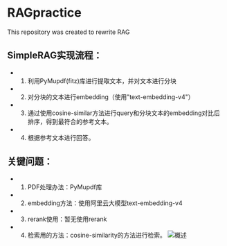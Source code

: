 # RAGpractice
This repository was created to rewrite RAG 

## SimpleRAG实现流程：
- 1. 利用PyMupdf(fitz)库进行提取文本，并对文本进行分块
- 2. 对分块的文本进行embedding（使用"text-embedding-v4"）
- 3. 通过使用cosine-similar方法进行query和分块文本的embedding对比后排序，得到最符合的参考文本。
- 4. 根据参考文本进行回答。

## 关键问题：
- 1. PDF处理办法：PyMupdf库
- 2. embedding方法：使用阿里云大模型text-embedding-v4
- 3. rerank使用：暂无使用rerank
- 4. 检索用的方法：cosine-similarity的方法进行检索。
![概述](dataset/1751855634412.jpg)